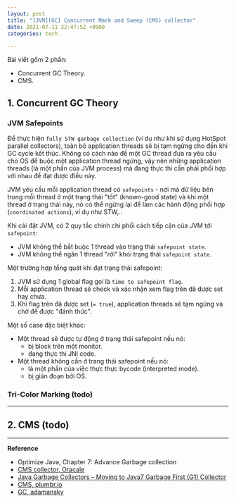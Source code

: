```yaml
---
layout: post
title: "[JVM][GC] Concurrent Mark and Sweep (CMS) collector"
date: 2021-07-11 22:47:52 +0900
categories: tech

---
```

Bài viết gồm 2 phần:
- Concurrent GC Theory.
- CMS.

## 1. Concurrent GC Theory

### JVM Safepoints
Để thực hiện `fully STW garbage collection` (ví dụ như khi sử dụng HotSpot parallel collectors), toàn bộ application threads sẽ bị tạm ngừng cho đến khi GC cycle kết thúc. Không có cách nào để một GC thread đưa ra yêu cầu cho OS để buộc một application thread ngừng, vậy nên những application threads (là một phần của JVM process) mà đang thực thi cần phải phối hợp với nhau để đạt được điều này. 

JVM yêu cầu mỗi application thread có `safepoints` - nơi mà dữ liệu bên trong mỗi thread ở một trạng thái "tốt" (known-good state) và khi một thread ở trạng thái này, nó có thể ngừng lại để làm các hành động phối hợp (`coordinated actions`), ví dụ như STW,..

Khi cài đặt JVM, có 2 quy tắc chính chi phối cách tiếp cận của JVM tới `safepoint`: 
- JVM không thể bắt buộc 1 thread vào trạng thái `safepoint state`.
- JVM không thể ngăn 1 thread "rời" khỏi trạng thái `safepoint state`.

Một trường hợp tổng quát khi đạt trạng thái safepoint:
1. JVM sử dụng 1 global flag gọi là `time to safepoint flag`.
2. Mỗi application thread sẽ check và xác nhận xem flag trên đã được set hay chưa.
3. Khi flag trên đã được set (`= true`), application threads sẽ tạm ngừng và chờ để được "đánh thức". 

Một số case đặc biệt khác:
- Một thread sẽ được tự động ở trạng thái safepoint nếu nó:
    - bị block trên một monitor.
    - đang thực thi JNI code.
- Một thread không cần ở trang thái safepoint nếu nó:
    - là một phần của việc thực thực bycode (interpreted mode).
    - bị gián đoạn bởi OS.

### Tri-Color Marking (todo)


---
## 2. CMS (todo)


---
**Reference**
- Optimize Java, Chapter 7: Advance Garbage collection
- [CMS collector, Oracale](https://docs.oracle.com/javase/8/docs/technotes/guides/vm/gctuning/cms.html)
- [Java Garbage Collectors – Moving to Java7 Garbage First (G1) Collector](https://www.slideshare.net/GurpreetSachdeva2/java-garbage-collectors-moving-to-java7-garbage-first-g1-collector)
- [CMS, plumbr.io](https://plumbr.io/handbook/garbage-collection-algorithms-implementations/concurrent-mark-and-sweep)
- [GC, adamansky](https://adamansky.bitbucket.io/slides/gc/index.html)